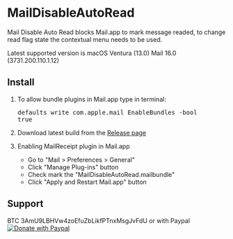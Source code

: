 MailDisableAutoRead
=========

Mail Disable Auto Read blocks Mail.app to mark message readed, to change read flag state the contextual menu needs to be used.

Latest supported version is macOS Ventura (13.0) Mail 16.0 (3731.200.110.1.12)

Install
-------

1. To allow bundle plugins in Mail.app type in terminal: <pre>defaults write com.apple.mail EnableBundles -bool true</pre>

2. Download latest build from the [Release page](https://github.com/scr34m/MailDisableAutoRead/releases)

3. Enabling MailReceipt plugin in Mail.app
   - Go to "Mail > Preferences > General"
   - Click "Manage Plug-ins" button
   - Check mark the "MailDisableAutoRead.mailbundle"
   - Click "Apply and Restart Mail.app" button

Support
-------

BTC 3AmU9LBHVw4zoEfuZbLikfPTnxMsgJvFdU or with Paypal [![Donate with Paypal](https://www.paypalobjects.com/webstatic/en_US/btn/btn_donate_pp_142x27.png)](https://www.paypal.com/cgi-bin/webscr?cmd=_s-xclick&hosted_button_id=6EHPY7RM8A4JY)